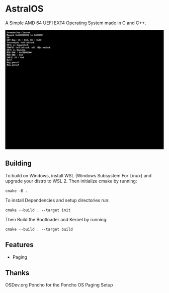 # AstralOS

A Simple AMD 64 UEFI EXT4 Operating System made in C and C++.

![Keyboard Test](https://github.com/Cherrytree56567/AstralOS/blob/main/Demos/Keyboard_Test.png?raw=true)

## Building
To build on Windows, install WSL (Windows Subsystem For Linux) and upgrade your distro to WSL 2.
Then initialize cmake by running:
```
cmake -B .
```
To install Dependencies and setup directories run:
```
cmake --build . --target init
```

Then Build the Bootloader and Kernel by running:
```
cmake --build . --target build
```

## Features
 - Paging

## Thanks
OSDev.org
Poncho for the Poncho OS Paging Setup
